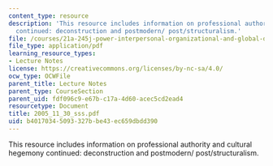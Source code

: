 ```yaml
---
content_type: resource
description: 'This resource includes information on professional authority and cultural  hegemony
  continued: deconstruction and postmodern/ post/structuralism.'
file: /courses/21a-245j-power-interpersonal-organizational-and-global-dimensions-fall-2005/b40170345093327bbe43ec659dbdd390_2005_11_30_sss.pdf
file_type: application/pdf
learning_resource_types:
- Lecture Notes
license: https://creativecommons.org/licenses/by-nc-sa/4.0/
ocw_type: OCWFile
parent_title: Lecture Notes
parent_type: CourseSection
parent_uid: fdf096c9-e67b-c17a-4d60-acec5cd2ead4
resourcetype: Document
title: 2005_11_30_sss.pdf
uid: b4017034-5093-327b-be43-ec659dbdd390
---
```

This resource includes information on professional authority and cultural  hegemony continued: deconstruction and postmodern/ post/structuralism.